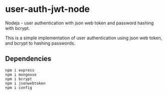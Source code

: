 # user-auth-jwt-node
Nodejs - user authentication with json web token and password hashing with bcrypt.

This is a simple implementation of user authentication using json web token, and bcrypt to hashing passwords.

## Dependencies
```
npm i express
npm i mongoose
npm i bcrypt 
npm i jsonwebtoken
npm i config

```
